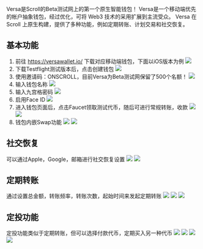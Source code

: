 Versa是Scroll的Beta测试网上的第一个原生智能钱包！
Versa是一个移动端优先的帐户抽象钱包，经过优化，可将 Web3 技术的采用扩展到主流受众。 Versa 在 Scroll 上原生构建，提供了多种功能，例如定期转账、计划交易和社交恢复。

## 基本功能
1. 前往 https://versawallet.io/ 下载对应移动端钱包，下面以iOS版本为例
![](img/versa1.png)
2. 下载Testflight测试版本后，点击创建钱包
![](img/versa2.PNG)
3. 使用邀请码：ONSCROLL，目前Versa为Beta测试网保留了500个名额！
![](img/versa3.PNG)
4. 输入钱包名称 
![](img/versa4.PNG)
5. 输入九宫格密码
![](img/versa5.PNG)
6. 启用Face ID
![](img/versa6.PNG)
7. 进入钱包页面后，点击Faucet领取测试代币，随后可进行常规转账，收款
![](img/versa7.PNG)
![](img/versa12.PNG)
8. 钱包内嵌Swap功能
![](img/versa10.PNG)
![](img/versa11.PNG)


## 社交恢复

可以通过Apple，Google，邮箱进行社交恢复设置
![](img/versa9.PNG)
![](img/versa8.PNG)

## 定期转账
通过设置总金额，转账频率，转账次数，起始时间来发起定期转账
![](img/versa13.PNG)
![](img/versa14.PNG)
![](img/versa15.PNG)


## 定投功能
定投功能类似于定期转账，但可以选择付款代币，定期买入另一种代币
![](img/versa16.PNG)
![](img/versa17.PNG)
![](img/versa18.PNG)
![](img/versa19.PNG)